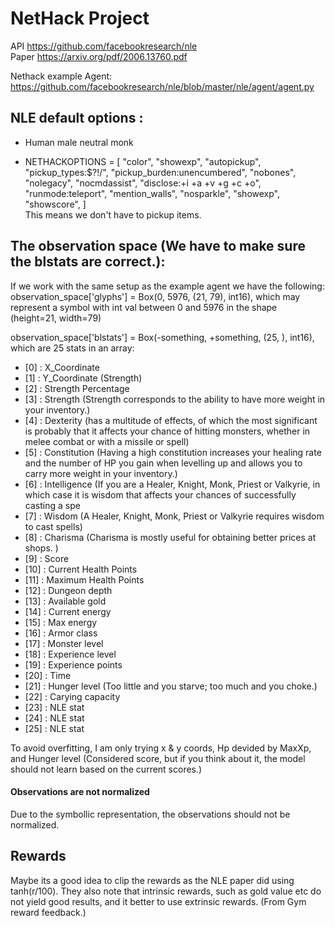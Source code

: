 # NetHack Project
API https://github.com/facebookresearch/nle <br>
Paper https://arxiv.org/pdf/2006.13760.pdf


Nethack example Agent: <br>
https://github.com/facebookresearch/nle/blob/master/nle/agent/agent.py

## NLE default options :
- Human male neutral monk

- NETHACKOPTIONS = [
    "color",
    "showexp",
    "autopickup",
    "pickup_types:$?!/",
    "pickup_burden:unencumbered",
    "nobones",
    "nolegacy",
    "nocmdassist",
    "disclose:+i +a +v +g +c +o",
    "runmode:teleport",
    "mention_walls",
    "nosparkle",
    "showexp",
    "showscore",
] <br>
This means we don't have to pickup items.


## The observation space (We have to make sure the blstats are correct.):
If we work with the same setup as the example agent we have the following: <br>
observation_space['glyphs'] = Box(0, 5976, (21, 79), int16), which may represent a symbol with int val between 0 and 5976 in the shape (height=21, width=79)  <br>

observation_space['blstats'] = Box(-something, +something, (25, ), int16), which are 25 stats in an array: <br>
- [0] : X_Coordinate
- [1] : Y_Coordinate (Strength) <br>
- [2] : Strength Percentage<br>
- [3] : Strength (Strength corresponds to the ability to have more weight in your inventory.) <br>
- [4] : Dexterity (has a multitude of effects, of which the most significant is probably that it affects your chance of hitting monsters, whether in melee combat or with a missile or spell) <br>
- [5] : Constitution (Having a high constitution increases your healing rate and the number of HP you gain when levelling up and allows you to carry more weight in your inventory.)<br>
- [6] : Intelligence (If you are a Healer, Knight, Monk, Priest or Valkyrie, in which case it is wisdom that affects your chances of successfully casting a spe<br>
- [7] : Wisdom  (A Healer, Knight, Monk, Priest or Valkyrie requires wisdom to cast spells) <br>
- [8] : Charisma (Charisma is mostly useful for obtaining better prices at shops. )<br>
- [9] : Score <br>
- [10] : Current Health Points <br>
- [11] : Maximum Health Points <br>
- [12] : Dungeon depth  <br>
- [13] : Available gold <br>
- [14] : Current energy <br>
- [15] : Max energy <br>
- [16] : Armor class <br>
- [17] : Monster level <br>
- [18] : Experience level <br>
- [19] : Experience points <br>
- [20] : Time <br>
- [21] : Hunger level (Too little and you starve; too much and you choke.) <br>
- [22] : Carying capacity <br>
- [23] : NLE stat  <br>
- [24] : NLE stat   <br>
- [25] : NLE stat  <br>

To avoid overfitting, I am only trying x & y coords, Hp devided by MaxXp, and Hunger level  (Considered score, but if you think about it, the model should not learn based on the current scores.)

#### Observations are not normalized
Due to the symbollic representation, the observations should not be normalized. 

## Rewards
Maybe its a good idea to clip the rewards as the NLE paper did using tanh(r/100). They also note that intrinsic rewards, such as gold value etc do not yield good results,
and it better to use extrinsic rewards. (From Gym reward feedback.)





